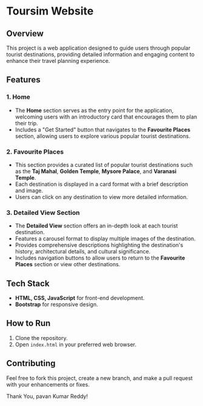 # Toursim Website

## Overview
This project is a web application designed to guide users through popular tourist destinations, providing detailed information and engaging content to enhance their travel planning experience.

## Features

### **1. Home**
- The **Home** section serves as the entry point for the application, welcoming users with an introductory card that encourages them to plan their trip.
- Includes a "Get Started" button that navigates to the **Favourite Places** section, allowing users to explore various popular tourist destinations.

### **2. Favourite Places**
- This section provides a curated list of popular tourist destinations such as the **Taj Mahal**, **Golden Temple**, **Mysore Palace**, and **Varanasi Temple**.
- Each destination is displayed in a card format with a brief description and image.
- Users can click on any destination to view more detailed information.

### **3. Detailed View Section**
- The **Detailed View** section offers an in-depth look at each tourist destination.
- Features a carousel format to display multiple images of the destination.
- Provides comprehensive descriptions highlighting the destination's history, architectural details, and cultural significance.
- Includes navigation buttons to allow users to return to the **Favourite Places** section or view other destinations.

## Tech Stack
- **HTML, CSS, JavaScript** for front-end development.
- **Bootstrap** for responsive design.


## How to Run
1. Clone the repository.
2. Open `index.html` in your preferred web browser.

## Contributing
Feel free to fork this project, create a new branch, and make a pull request with your enhancements or fixes.

Thank You,
pavan Kumar Reddy!